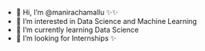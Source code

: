- 👋 Hi, I’m @manirachamallu ✨✨
- 👀 I’m interested in Data Science and Machine Learning
- 🌱 I’m currently learning Data Science
- 💞️ I’m looking for Internships ✨


<!---
manirachamallu/manirachamallu is a ✨ special ✨ repository because its `README.md` (this file) appears on your GitHub profile.
You can click the Preview link to take a look at your changes.
--->
